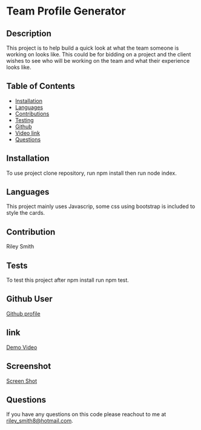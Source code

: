 
# Team Profile Generator
        
## Description
This project is to help build a quick look at what the team someone is working on looks like. This could be for bidding on a project and the client wishes to see who will be working on the team and what their experience looks like. 

## Table of Contents
* [Installation](#installation)
* [Languages](#languages)
* [Contributions](#contribution)
* [Testing](#tests)
* [Github](#github)
* [Video link](#link)
* [Questions](#questions)
    
## Installation
To use project clone repository, run npm install then run node index.
## Languages
This project mainly uses Javascrip, some css using bootstrap is included to style the cards.
## Contribution
Riley Smith
## Tests
To test this project after npm install run npm test.
## Github User
[Github profile](https://github.com/grsmith35)
## link
[Demo Video](https://watch.screencastify.com/v/CMlgh245fJWJyMZ5658q)
## Screenshot
[Screen Shot](https://github.com/grsmith35/rosterbuilder/blob/3fe791936fd2fb5f35a2fa5342d0160a602f45b3/assets/finalbuild.PNG)
## Questions
If you have any questions on this code please reachout to me at riley_smith8@hotmail.com.
    